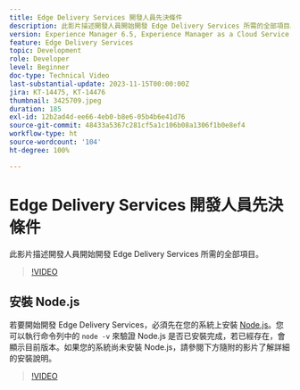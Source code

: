 ```yaml
---
title: Edge Delivery Services 開發人員先決條件
description: 此影片描述開發人員開始開發 Edge Delivery Services 所需的全部項目。
version: Experience Manager 6.5, Experience Manager as a Cloud Service
feature: Edge Delivery Services
topic: Development
role: Developer
level: Beginner
doc-type: Technical Video
last-substantial-update: 2023-11-15T00:00:00Z
jira: KT-14475, KT-14476
thumbnail: 3425709.jpeg
duration: 185
exl-id: 12b2ad4d-ee66-4eb0-b8e6-05b4b6e41d76
source-git-commit: 48433a5367c281cf5a1c106b08a1306f1b0e8ef4
workflow-type: ht
source-wordcount: '104'
ht-degree: 100%

---
```


# Edge Delivery Services 開發人員先決條件

此影片描述開發人員開始開發 Edge Delivery Services 所需的全部項目。

>[!VIDEO](https://video.tv.adobe.com/v/3425709/?learn=on)

## 安裝 Node.js

若要開始開發 Edge Delivery Services，必須先在您的系統上安裝 [Node.js](https://nodejs.org)。您可以執行命令列中的 `node -v` 來驗證 Node.js 是否已安裝完成，若已經存在，會顯示目前版本。如果您的系統尚未安裝 Node.js，請參閱下方隨附的影片了解詳細的安裝說明。

>[!VIDEO](https://video.tv.adobe.com/v/3425710/?learn=on)
